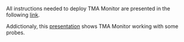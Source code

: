 All instructions needed to deploy TMA Monitor are presented in the following [link](https://github.com/eubr-atmosphere/tma-framework-m/blob/master/development/server/README.md).

Addictionaly, this [presentation](https://github.com/eubr-atmosphere/tma-framework/blob/master/documents/ATMOSPHERE_TMA_Framework_usage.pptx) shows TMA Monitor working with some probes.
